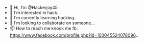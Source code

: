 - 👋 Hi, I’m @Hackerjoy45
- 👀 I’m interested in hack...
- 🌱 I’m currently learning hacking...
- 💞️ I’m looking to collaborate on someone...
- 📫 How to reach me knock me fb: https://www.facebook.com/profile.php?id=100045524078096..

<!---
Hackerjoy45/Hackerjoy45 is a ✨ special ✨ repository because its `README.md` (this file) appears on your GitHub profile.
You can click the Preview link to take a look at your changes.
--->
